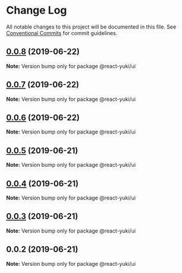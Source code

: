 # Change Log

All notable changes to this project will be documented in this file.
See [Conventional Commits](https://conventionalcommits.org) for commit guidelines.

## [0.0.8](https://github.com/kidjp85/react-yuki/compare/v0.0.7...v0.0.8) (2019-06-22)

**Note:** Version bump only for package @react-yuki/ui





## [0.0.7](https://github.com/kidjp85/react-yuki/compare/v0.0.6...v0.0.7) (2019-06-22)

**Note:** Version bump only for package @react-yuki/ui





## [0.0.6](https://github.com/kidjp85/react-yuki/compare/v0.0.5...v0.0.6) (2019-06-22)

**Note:** Version bump only for package @react-yuki/ui





## [0.0.5](https://github.com/kidjp85/react-yuki/compare/v0.0.4...v0.0.5) (2019-06-21)

**Note:** Version bump only for package @react-yuki/ui





## [0.0.4](https://github.com/kidjp85/react-yuki/compare/v0.0.3...v0.0.4) (2019-06-21)

**Note:** Version bump only for package @react-yuki/ui





## [0.0.3](https://github.com/kidjp85/react-yuki/compare/v0.0.2...v0.0.3) (2019-06-21)

**Note:** Version bump only for package @react-yuki/ui





## 0.0.2 (2019-06-21)

**Note:** Version bump only for package @react-yuki/ui
